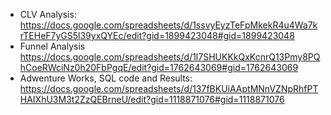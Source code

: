 - CLV Analysis: https://docs.google.com/spreadsheets/d/1ssvyEyzTeFpMkekR4u4Wa7krTEHeF7yGS5l39yxQYEc/edit?gid=1899423048#gid=1899423048
- Funnel Analysis https://docs.google.com/spreadsheets/d/1l7SHUKKkQxKcnrQ13Pmy8PQhCoeRWciNz0h20FbPgqE/edit?gid=1762643069#gid=1762643069
- Adwenture Works, SQL code and Results: https://docs.google.com/spreadsheets/d/137fBKUiAAptMNnVZNpRhfPTHAIXhU3M3t2ZzQEBrneU/edit?gid=1118871076#gid=1118871076

